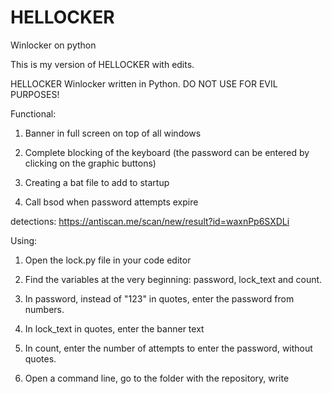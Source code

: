 # HELLOCKER
Winlocker on python

This is my version of HELLOCKER with edits.

HELLOCKER
Winlocker written in Python.
DO NOT USE FOR EVIL PURPOSES!

Functional:

1. Banner in full screen on top of all windows

2. Complete blocking of the keyboard (the password can be entered by clicking on the graphic buttons)

3. Creating a bat file to add to startup

4. Call bsod when password attempts expire

detections: https://antiscan.me/scan/new/result?id=waxnPp6SXDLi

Using:

1. Open the lock.py file in your code editor

2. Find the variables at the very beginning: password, lock_text and count.

3. In password, instead of "123" in quotes, enter the password from numbers.

4. In lock_text in quotes, enter the banner text

5. In count, enter the number of attempts to enter the password, without quotes.

6. Open a command line, go to the folder with the repository, write

